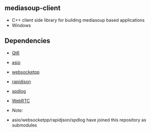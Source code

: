## mediasoup-client
* C++ client side library for building mediasoup based applications
* Windows

## Dependencies

* [Qt6](http://download.qt.io/archive/qt/) 
* [asio](https://github.com/chriskohlhoff/asio) 
* [websocketpp](https://github.com/zaphoyd/websocketpp) 
* [rapidjson](https://github.com/Tencent/rapidjson.git) 
* [spdlog](https://github.com/gabime/spdlog)
* [WebRTC](https://github.com/shiguredo-webrtc-build/webrtc-build/releases/download/m99.4844.1.0/webrtc.macos_x86_64.tar.gz)

* *Note:* 
* asio/websocketpp/rapidjson/spdlog have joined this repository as submodules

